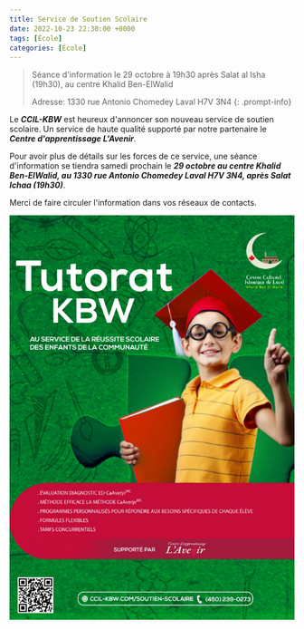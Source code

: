 ```yaml
---
title: Service de Soutien Scolaire
date: 2022-10-23 22:30:00 +0000
tags: [École]
categories: [École]
---
```

> Séance d'information le 29 octobre à 19h30 après Salat al Isha (19h30), au centre Khalid Ben-ElWalid
>
> Adresse: 1330 rue Antonio Chomedey Laval H7V 3N4
{: .prompt-info}

Le **_CCIL-KBW_** est heureux d'annoncer son nouveau service de soutien scolaire.
Un service de haute qualité supporté par notre partenaire le **_Centre d'apprentissage L'Avenir_**.

Pour avoir plus de détails sur les forces de ce service, une séance d'information se tiendra samedi prochain
le **_29 octobre au centre Khalid Ben-ElWalid, au 1330 rue Antonio Chomedey Laval H7V 3N4, après Salat Ichaa (19h30)_**.

Merci de faire circuler l'information dans vos réseaux de contacts.

![Ajouter un destinataire](/assets/img/soutien-scolaire/01-tutorat-kbw.jpeg)
